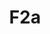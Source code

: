 ---
basin: 'Yes'
cudn: true
floor: Ground
grade: 8
images: []
living_room: Shared
location: Old Court
name: F2a
network: Wireless Only
title: F2a
---